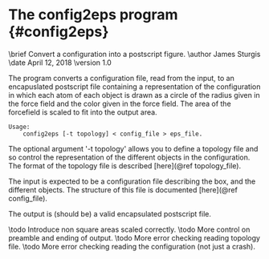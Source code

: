 # The config2eps program {#config2eps}

\brief   Convert a configuration into a postscript figure.
\author  James Sturgis
\date    April 12, 2018
\version 1.0

The program converts a configuration file, read from the input, to an encapuslated
postscript file containing a representation of the configuration in which each atom
of each object is drawn as a circle of the radius given in the force field and
the color given in the force field. The area of the forcefield is scaled to fit into
the output area.

    Usage:
        config2eps [-t topology] < config_file > eps_file.

The optional argument '-t topology' allows you to define a topology file and so 
control the representation of the different objects in the configuration. 
The format of the topology file is described [here](@ref topology_file).

The input is expected to be a configuration file describing the box, and
the different objects. The structure of this file is documented [here](@ref config_file).

The output is (should be) a valid encapsulated postscript file.

\todo    Introduce non square areas scaled correctly.
\todo    More control on preamble and ending of output.
\todo	 More error checking reading topology file.
\todo    More error checking reading the configuration (not just a crash).

